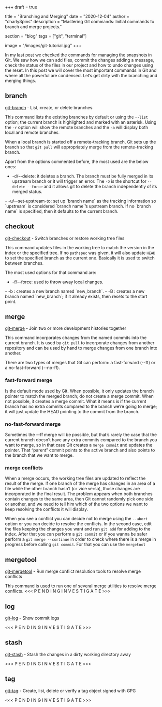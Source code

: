 +++
draft = true

title = "Branching and Merging"
date = "2020-12-04"
author = "charly3pins"
description = "Mastering Git commands: Initial commands to branch and merge projects."

section = "blog"
tags = ["git", "terminal"]

image = "/images/git-tutorial.jpg"
+++
<!-- This article is part of the series Mastering Git commands.<LINK HERE> -->

In my [last post](/link-here) we checked the commands for managing the snapshots in Git. We saw how we can add files, commit the changes adding a message, check the status of the files in our project and how to undo changes using the reset. In this post we will cover the most important commands in Git and where all the powerful are condensed. Let’s get dirty with the branching and merging things.

## branch
[git-branch](https://git-scm.com/docs/git-branch) - List, create, or delete branches
<insert picture>

This command lists the existing branches by default or using the `--list` option; the current branch is highlighted and marked with an asterisk. Using the `-r` option will show the remote branches and the `-a` will display both local and remote branches.
<insert picture example>

When a local branch is started off a remote-tracking branch, Git sets up the branch so that `git pull`<LINK HERE> will appropriately merge from the remote-tracking branch. 

Apart from the options commented before, the most used are the below ones:
- -d/--delete: it deletes a branch. The branch must be fully merged in its upstream branch or it will trigger an error. The `-D` is the shortcut for `--delete --force` and it allows git to delete the branch independently of its merged status.
<insert picture example>
- -u/--set-upstream-to: set up `branch name` as the tracking information so `upstream` is considered `branch name`’s upstream branch. If no `branch name` is specified, then it defaults to the current branch.
<insert picture example>

## checkout
[git-checkout](https://git-scm.com/docs/git-checkout) - Switch branches or restore working tree files
<insert picture>

This command updates files in the working tree to match the version in the index or the specified tree. If no `pathspec` was given, it will also update `HEAD` to set the specified branch as the current one. Basically it is used to switch between branches.
<insert picture example>

The most used options for that command are:
- -f/--force: used to throw away local changes.
<insert picture example>
- -b <new_branch>: creates a new branch named `new_branch`.
<insert picture example>
- -B <new_branch>: creates a new branch named `new_branch`; if it already exists, then resets to the start point.
<insert picture example>

## merge
[git-merge](https://git-scm.com/docs/git-merge) - Join two or more development histories together
<insert picture>

This command incorporates changes from the named commits into the current branch. It is used by `git pull`<LINK HERE> to incorporate changes from another repository and can be used by hand to merge changes from one branch into another.
<insert picture example>

There are two types of merges that Git can perform: a fast-forward (--ff) or a no-fast-forward (--no-ff).

### fast-forward merge
Is the default mode used by Git. When possible, it only updates the branch pointer to match the merged branch; do not create a merge commit. When not possible, it creates a merge commit. What it means is if the current branch has no extra commits compared to the branch we’re going to merge; it will just update the HEAD pointing to the commit from the branch.
<insert picture example>

### no-fast-forward merge
Sometimes the --ff merge will be possible, but that’s rarely the case that the current branch doesn’t have any extra commits compared to the branch you want to merge, so in that case Git creates a `merge commit` and updates the pointer. That “parent” commit points to the active branch and also points to the branch that we want to merge.
<insert picture example>

### merge conflicts
When a merge occurs, the working tree files are updated to reflect the result of the merge. If one branch of the merge has changes in an area of a file while the other branch hasn’t (or vice versa), those changes are incorporated in the final result. The problem appears when both branches contain changes to the same area, then Git cannot randomly pick one side or another, and we need to tell him which of the two options we want to keep resolving the conflicts it will display.
<insert picture example>

When you see a conflict you can decide not to merge using the `--abort` option or you can decide to resolve the conflicts. In the second case, edit the files keeping the changes you want and run `git add` for adding to the index. After that you can perform a  `git commit` or if you wanna be safer perform a `git merge --continue` in order to check where there is a merge in progress before calling `git commit`. For that you can use the `mergetool`<LINK HERE>
<insert picture example>

## mergetool
[git-mergetool](https://git-scm.com/docs/git-mergetool) - Run merge conflict resolution tools to resolve merge conflicts
<insert picture>

This command is used to run one of several merge utilities to resolve merge conflicts. 
<<< P E N D I N G    I N V E S T I G A T E >>>

## log
[git-log](https://git-scm.com/docs/git-log) - Show commit logs
<insert picture>

<<< P E N D I N G    I N V E S T I G A T E >>>

## stash
[git-stash](https://git-scm.com/docs/git-stash) - Stash the changes in a dirty working directory away
<insert picture>

<<< P E N D I N G    I N V E S T I G A T E >>>

## tag
[git-tag](https://git-scm.com/docs/git-tag) - Create, list, delete or verify a tag object signed with GPG 
<insert picture>

<<< P E N D I N G    I N V E S T I G A T E >>>
